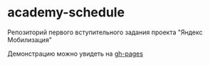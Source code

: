 # academy-schedule

Репозиторий первого вступительного задания проекта "Яндекс Мобилизация"

Демонстрацию можно увидеть на [gh-pages](https://yseredich.github.io/academy-schedule/)
